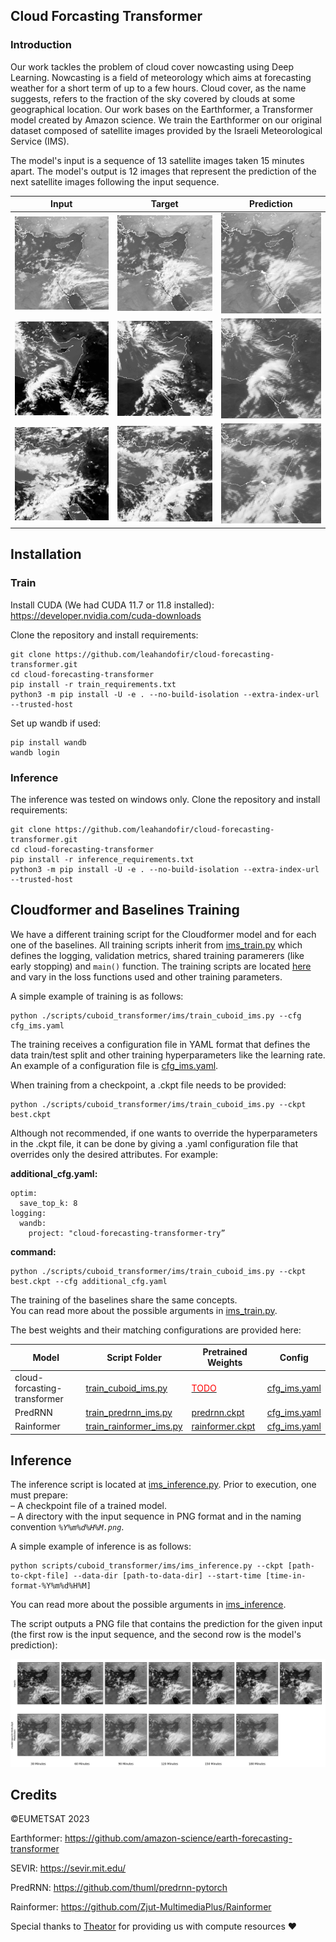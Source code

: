 ## Cloud Forcasting Transformer

### Introduction
Our work tackles the problem of cloud cover nowcasting using Deep Learning. Nowcasting is a field of meteorology which aims at forecasting weather for a short term of up to a few hours. Cloud cover, as the name suggests, refers to the fraction of the sky covered by clouds at some geographical location. Our work bases on the Earthformer, a Transformer model created by Amazon science. 
We train the Earthformer on our original dataset composed of satellite images provided by the Israeli Meteorological Service (IMS).

The model's input is a sequence of 13 satellite images taken 15 minutes apart. The model's output is 12 images that represent the prediction of the next satellite images following the input sequence.

<center>

|  Input  |  Target  | Prediction |
|:-------------------------:|:-------------------------:|:-------------------------:|
|  <img src="./images_for_readme/test_0_input.gif" width="200"/>  |  <img src="./images_for_readme/test_0_target.gif" width="200"/>  |  <img src="./images_for_readme/test_0_lpips_wd.gif" width="200"/>  |
|  <img src="./images_for_readme/test_524_input.gif" width="200"/>  |  <img src="./images_for_readme/test_524_target.gif" width="200"/>  |  <img src="./images_for_readme/test_524_lpips_wd.gif" width="200"/>  |
|  <img src="./images_for_readme/test_566_input.gif" width="200"/>  |  <img src="./images_for_readme/test_566_target.gif" width="200"/>  |  <img src="./images_for_readme/test_566_lpips_wd.gif" width="200"/>  |


</center>

## Installation
### Train
Install CUDA (We had CUDA 11.7 or 11.8 installed): https://developer.nvidia.com/cuda-downloads

Clone the repository and install requirements:
```
git clone https://github.com/leahandofir/cloud-forecasting-transformer.git
cd cloud-forecasting-transformer
pip install -r train_requirements.txt
python3 -m pip install -U -e . --no-build-isolation --extra-index-url --trusted-host
```

Set up wandb if used:
```
pip install wandb
wandb login
```

### Inference
The inference was tested on windows only.
Clone the repository and install requirements:
```
git clone https://github.com/leahandofir/cloud-forecasting-transformer.git
cd cloud-forecasting-transformer
pip install -r inference_requirements.txt
python3 -m pip install -U -e . --no-build-isolation --extra-index-url --trusted-host
```

## Cloudformer and Baselines Training
We have a different training script for the Cloudformer model and for each one of the baselines. All training scripts inherit from [ims_train.py](src/earthformer/train/train_ims.py) which defines the logging, validation metrics, shared training paramerers (like early stopping) and `main()` function. The training scripts are located [here](./scripts/) and vary in the loss functions used and other training parameters. 

A simple example of training is as follows: 
```
python ./scripts/cuboid_transformer/ims/train_cuboid_ims.py --cfg cfg_ims.yaml
``` 

The training receives a configuration file in YAML format that defines the data train/test split and other training hyperparameters like the learning rate. An example of a configuration file is [cfg_ims.yaml](./scripts/cuboid_transformer/ims/cfg_ims.yaml). 

When training from a checkpoint, a .ckpt file needs to be provided:
```
python ./scripts/cuboid_transformer/ims/train_cuboid_ims.py --ckpt best.ckpt
```

Although not recommended, if one wants to override the hyperparameters in the .ckpt file, it can be done by giving a .yaml configuration file that overrides only the desired attributes. For example: 

**additional_cfg.yaml:**
```
optim:
  save_top_k: 8
logging:
  wandb:
    project: "cloud-forecasting-transformer-try”
```  
**command:**
```
python ./scripts/cuboid_transformer/ims/train_cuboid_ims.py --ckpt best.ckpt --cfg additional_cfg.yaml
```

The training of the baselines share the same concepts. </br>
You can read more about the possible arguments in [ims_train.py](./src/earthformer/train/README.md).

The best weights and their matching configurations are provided here: 

| Model       | Script Folder                                                                     | Pretrained Weights                                                                                                     | Config                                                        |
|---------------|-----------------------------------------------------------------------------------|------------------------------------------------------------------------------------------------------------------------|---------------------------------------------------------------|
| cloud-forcasting-transformer         | [train_cuboid_ims.py](./scripts/cuboid_transformer/ims/train_cuboid_ims.py)       | [<span style="color: red;">TODO</span>](https://drive.google.com/file/d/1OWvhoD6CB3vwhXADyRFptjGnMVGG7N7U/view?usp=sharing)        | [cfg_ims.yaml](./scripts/cuboid_transformer/ims/cfg_ims.yaml) |
| PredRNN | [train_predrnn_ims.py](./scripts/baselines/predrnn/train_predrnn_ims.py)          | [predrnn.ckpt](https://drive.google.com/file/d/1awLeBUUIQKFS9luneyA6lQdkaeDRMMSc/view?usp=sharing) | [cfg_ims.yaml](./scripts/baselines/predrnn/cfg_ims.yaml)      |
| Rainformer | [train_rainformer_ims.py](./scripts/baselines/rainformer/train_rainformer_ims.py) | [rainformer.ckpt](https://drive.google.com/file/d/1PcA9r3xf1WQkim5fV1mX7Y5eoJXw5mLw/view?usp=sharing) | [cfg_ims.yaml](./scripts/baselines/rainformer/cfg_ims.yaml)   |

## Inference

The inference script is located at [ims_inference.py](scripts/cuboid_transformer/ims/ims_inference.py). Prior to execution, one must prepare:  
&ndash; A checkpoint file of a trained model.  
&ndash; A directory with the input sequence in PNG format and in the naming convention *`%Y%m%d%H%M.png`*.

A simple example of inference is as follows:
```
python scripts/cuboid_transformer/ims/ims_inference.py --ckpt [path-to-ckpt-file] --data-dir [path-to-data-dir] --start-time [time-in-format-%Y%m%d%H%M]
```

You can read more about the possible arguments in [ims_inference](./scripts/cuboid_transformer/ims/README.md).


The script outputs a PNG file that contains the prediction for the given input (the first row is the input sequence, and the second row is the model's prediction):

![](./images_for_readme/inference_output.png)

## Credits
©EUMETSAT 2023

Earthformer: https://github.com/amazon-science/earth-forecasting-transformer

SEVIR: https://sevir.mit.edu/

PredRNN: https://github.com/thuml/predrnn-pytorch

Rainformer: https://github.com/Zjut-MultimediaPlus/Rainformer

Special thanks to [Theator](https://theator.io) for providing us with compute resources :heart:
